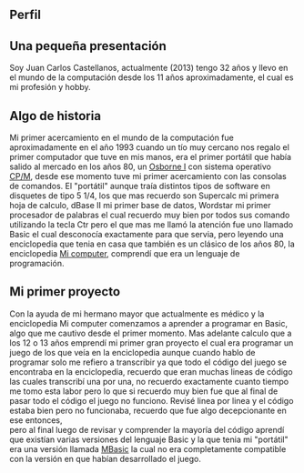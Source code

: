## Perfil

## Una pequeña presentación

Soy Juan Carlos Castellanos, actualmente (2013) tengo 32 años y llevo en el mundo de la computación desde 
los 11 años aproximadamente, el cual es mi profesión y hobby.

## Algo de historia

Mi primer acercamiento en el mundo de la computación fue aproximadamente en el año 1993 cuando un tío 
muy cercano nos regalo el primer computador que tuve en mis manos, era el primer portátil que había salido 
al mercado en los años 80, un [Osborne I](http://en.wikipedia.org/wiki/Osborne_1) con sistema 
operativo [CP/M](http://en.wikipedia.org/wiki/CP/M_operating_system), desde ese momento tuve mi primer 
acercamiento con las consolas de comandos. El "portátil" aunque traía distintos tipos de software en 
disquetes de tipo 5 1/4, los que mas recuerdo son Supercalc mi primera hoja de calculo, dBase II mi 
primer base de datos, Wordstar mi primer procesador de palabras el cual recuerdo muy bien por 
todos sus comando utilizando la tecla Ctr pero el que mas me llamó la atención fue uno llamado 
Basic el cual desconocía exactamente para que servia, pero leyendo una enciclopedia que tenia en 
casa que también es un clásico de los años 80, la enciclopedia 
[Mi computer](http://www.konamito.com/enciclopedia-mi-computer-disponible-online/), comprendí 
que era un lenguaje de programación.

## Mi primer proyecto

Con la ayuda de mi hermano mayor que actualmente es médico y la enciclopedia Mi computer comenzamos a 
aprender a programar en Basic, algo que me cautivo desde el primer momento. Mas adelante calculo 
que a los 12 o 13 años emprendí mi primer gran proyecto el cual era programar un juego de los que 
veía en la enciclopedia aunque cuando hablo de programar solo me refiero a transcribir ya que todo 
el código del juego se encontraba en la enciclopedia, recuerdo que eran muchas lineas de código las 
cuales transcribí una por una, no recuerdo exactamente cuanto tiempo me tomo esta labor pero lo que 
si recuerdo muy bien fue que al final de pasar todo el código el juego no funciono. Revisé linea por 
linea y el código estaba bien pero no funcionaba, recuerdo que fue algo decepcionante en ese entonces,  
pero al final luego de revisar y comprender la mayoría del código aprendí que existían varias versiones 
del lenguaje Basic y la que tenia mi "portátil" era una versión llamada 
[MBasic](http://en.wikipedia.org/wiki/MBASIC) la cual no era completamente 
compatible con la versión en que habían desarrollado el juego.

[title: Perfil]: /
[order: 10]: /
